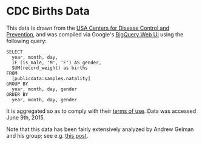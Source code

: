 # CDC Births Data

This data is drawn from the [USA Centers for Disease Control and Prevention](http://www.cdc.gov/nchs/data_access/Vitalstatsonline.htm), and was compiled via Google's [BigQuery Web UI](https://cloud.google.com/bigquery/bigquery-web-ui) using the following query:

    SELECT
      year, month, day,
      IF (is_male, 'M', 'F') AS gender,
      SUM(record_weight) as births
    FROM
      [publicdata:samples.natality]
    GROUP BY
      year, month, day, gender
    ORDER BY
      year, month, day, gender

It is aggregated so as to comply with their [terms of use](http://www.cdc.gov/nchs/data_access/restrictions.htm).
Data was accessed June 9th, 2015.

Note that this data has been fairly extensively analyzed by Andrew Gelman and his group; see e.g. [this post](http://andrewgelman.com/2012/06/14/cool-ass-signal-processing-using-gaussian-processes/).